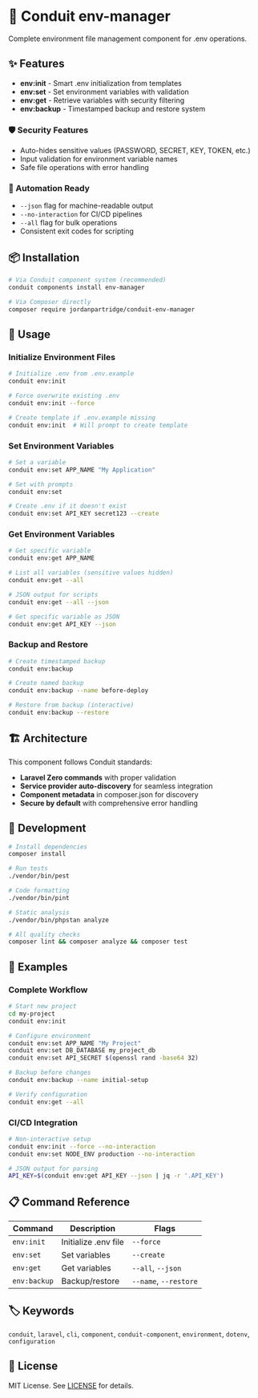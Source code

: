 # 🔧 Conduit env-manager

Complete environment file management component for .env operations.

## ✨ Features

- **env:init** - Smart .env initialization from templates
- **env:set** - Set environment variables with validation
- **env:get** - Retrieve variables with security filtering  
- **env:backup** - Timestamped backup and restore system

### 🛡️ Security Features
- Auto-hides sensitive values (PASSWORD, SECRET, KEY, TOKEN, etc.)
- Input validation for environment variable names
- Safe file operations with error handling

### 🤖 Automation Ready
- `--json` flag for machine-readable output
- `--no-interaction` for CI/CD pipelines
- `--all` flag for bulk operations
- Consistent exit codes for scripting

## 📦 Installation

```bash
# Via Conduit component system (recommended)
conduit components install env-manager

# Via Composer directly
composer require jordanpartridge/conduit-env-manager
```

## 🚀 Usage

### Initialize Environment Files
```bash
# Initialize .env from .env.example
conduit env:init

# Force overwrite existing .env
conduit env:init --force

# Create template if .env.example missing
conduit env:init  # Will prompt to create template
```

### Set Environment Variables
```bash
# Set a variable
conduit env:set APP_NAME "My Application"

# Set with prompts
conduit env:set

# Create .env if it doesn't exist
conduit env:set API_KEY secret123 --create
```

### Get Environment Variables  
```bash
# Get specific variable
conduit env:get APP_NAME

# List all variables (sensitive values hidden)
conduit env:get --all

# JSON output for scripts
conduit env:get --all --json

# Get specific variable as JSON
conduit env:get API_KEY --json
```

### Backup and Restore
```bash
# Create timestamped backup
conduit env:backup

# Create named backup
conduit env:backup --name before-deploy

# Restore from backup (interactive)
conduit env:backup --restore
```

## 🏗️ Architecture

This component follows Conduit standards:
- **Laravel Zero commands** with proper validation
- **Service provider auto-discovery** for seamless integration  
- **Component metadata** in composer.json for discovery
- **Secure by default** with comprehensive error handling

## 🧪 Development

```bash
# Install dependencies
composer install

# Run tests
./vendor/bin/pest

# Code formatting  
./vendor/bin/pint

# Static analysis
./vendor/bin/phpstan analyze

# All quality checks
composer lint && composer analyze && composer test
```

## 📝 Examples

### Complete Workflow
```bash
# Start new project
cd my-project
conduit env:init

# Configure environment
conduit env:set APP_NAME "My Project"
conduit env:set DB_DATABASE my_project_db
conduit env:set API_SECRET $(openssl rand -base64 32)

# Backup before changes
conduit env:backup --name initial-setup

# Verify configuration
conduit env:get --all
```

### CI/CD Integration
```bash
# Non-interactive setup
conduit env:init --force --no-interaction
conduit env:set NODE_ENV production --no-interaction

# JSON output for parsing
API_KEY=$(conduit env:get API_KEY --json | jq -r '.API_KEY')
```

## 📋 Command Reference

| Command | Description | Flags |
|---------|-------------|-------|
| `env:init` | Initialize .env file | `--force` |
| `env:set` | Set variables | `--create` |
| `env:get` | Get variables | `--all`, `--json` |
| `env:backup` | Backup/restore | `--name`, `--restore` |

## 🏷️ Keywords

`conduit`, `laravel`, `cli`, `component`, `conduit-component`, `environment`, `dotenv`, `configuration`

## 📄 License

MIT License. See [LICENSE](LICENSE) for details.